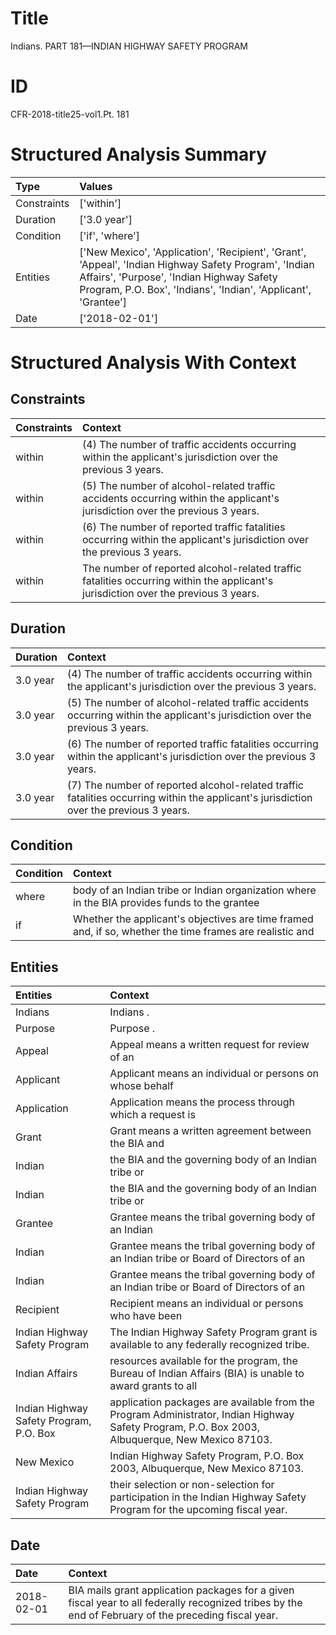 # Title

 Indians. PART 181—INDIAN HIGHWAY SAFETY PROGRAM


# ID

 CFR-2018-title25-vol1.Pt. 181


# Structured Analysis Summary

| Type        | Values                                                                                                                                                                                                              |
|:------------|:--------------------------------------------------------------------------------------------------------------------------------------------------------------------------------------------------------------------|
| Constraints | ['within']                                                                                                                                                                                                          |
| Duration    | ['3.0 year']                                                                                                                                                                                                        |
| Condition   | ['if', 'where']                                                                                                                                                                                                     |
| Entities    | ['New Mexico', 'Application', 'Recipient', 'Grant', 'Appeal', 'Indian Highway Safety Program', 'Indian Affairs', 'Purpose', 'Indian Highway Safety Program, P.O. Box', 'Indians', 'Indian', 'Applicant', 'Grantee'] |
| Date        | ['2018-02-01']                                                                                                                                                                                                      |


# Structured Analysis With Context

 


## Constraints

| Constraints   | Context                                                                                                                             |
|:--------------|:------------------------------------------------------------------------------------------------------------------------------------|
| within        | (4) The number of traffic accidents occurring  within  the applicant's jurisdiction over the previous 3 years.                      |
| within        | (5) The number of alcohol-related traffic accidents occurring  within  the applicant's jurisdiction over the previous 3 years.      |
| within        | (6) The number of reported traffic fatalities occurring  within  the applicant's jurisdiction over the previous 3 years.            |
| within        | The number of reported alcohol-related traffic fatalities occurring within  the applicant's jurisdiction over the previous 3 years. |


## Duration

| Duration   | Context                                                                                                                                |
|:-----------|:---------------------------------------------------------------------------------------------------------------------------------------|
| 3.0 year   | (4) The number of traffic accidents occurring within the applicant's jurisdiction over the previous 3 years.                           |
| 3.0 year   | (5) The number of alcohol-related traffic accidents occurring within the applicant's jurisdiction over the previous 3 years.           |
| 3.0 year   | (6) The number of reported traffic fatalities occurring within the applicant's jurisdiction over the previous 3 years.                 |
| 3.0 year   | (7) The number of reported alcohol-related traffic fatalities occurring within the applicant's jurisdiction over the previous 3 years. |


## Condition

| Condition   | Context                                                                                                  |
|:------------|:---------------------------------------------------------------------------------------------------------|
| where       | body of an Indian tribe or Indian organization where in the BIA provides funds to the grantee            |
| if          | Whether the applicant's objectives are time framed and, if so, whether the time frames are realistic and |


## Entities

| Entities                                | Context                                                                                                                                          |
|:----------------------------------------|:-------------------------------------------------------------------------------------------------------------------------------------------------|
| Indians                                 | Indians .                                                                                                                                        |
| Purpose                                 | Purpose .                                                                                                                                        |
| Appeal                                  | Appeal means a written request for review of an                                                                                                  |
| Applicant                               | Applicant means an individual or persons on whose behalf                                                                                         |
| Application                             | Application means the process through which a request is                                                                                         |
| Grant                                   | Grant means a written agreement between the BIA and                                                                                              |
| Indian                                  | the BIA and the governing body of an Indian  tribe or                                                                                            |
| Indian                                  | the BIA and the governing body of an Indian  tribe or                                                                                            |
| Grantee                                 | Grantee means the tribal governing body of an Indian                                                                                             |
| Indian                                  | Grantee means the tribal governing body of an  Indian  tribe or Board of Directors of an                                                         |
| Indian                                  | Grantee means the tribal governing body of an  Indian  tribe or Board of Directors of an                                                         |
| Recipient                               | Recipient means an individual or persons who have been                                                                                           |
| Indian Highway Safety Program           | The  Indian Highway Safety Program  grant is available to any federally recognized tribe.                                                        |
| Indian Affairs                          | resources available for the program, the Bureau of Indian Affairs (BIA) is unable to award grants to all                                         |
| Indian Highway Safety Program, P.O. Box | application packages are available from the Program Administrator, Indian Highway Safety Program, P.O. Box  2003, Albuquerque, New Mexico 87103. |
| New Mexico                              | Indian Highway Safety Program, P.O. Box 2003, Albuquerque, New Mexico  87103.                                                                    |
| Indian Highway Safety Program           | their selection or non-selection for participation in the Indian Highway Safety Program  for the upcoming fiscal year.                           |


## Date

| Date       | Context                                                                                                                                              |
|:-----------|:-----------------------------------------------------------------------------------------------------------------------------------------------------|
| 2018-02-01 | BIA mails grant application packages for a given fiscal year to all federally recognized tribes by the end of February of the preceding fiscal year. |


